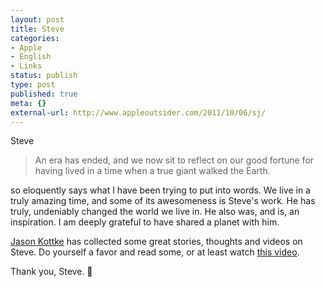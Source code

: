 ```yaml
---
layout: post
title: Steve
categories:
- Apple
- English
- Links
status: publish
type: post
published: true
meta: {}
external-url: http://www.appleoutsider.com/2011/10/06/sj/
---
```

Steve

> An era has ended, and we now sit to reflect on our good fortune for having lived in a time when a true giant walked the Earth.

so eloquently says what I have been trying to put into words. We live in a truly amazing time, and some of its awesomeness is Steve's work. He has truly, undeniably changed the world we live in. He also was, and is, an inspiration. I am deeply grateful to have shared a planet with him.

[Jason Kottke](http://kottke.org/11/10/remembering-steve-jobs) has collected some great stories, thoughts and videos on Steve. Do yourself a favor and read some, or at least watch [this video](http://www.youtube.com/watch?v=8rwsuXHA7RA).

Thank you, Steve. 
